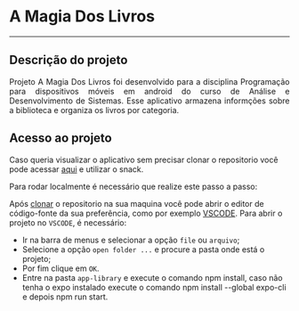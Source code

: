 # A Magia Dos Livros
<hr>

## Descrição do projeto 
 
<p align="justify">
 Projeto A Magia Dos Livros foi desenvolvido para a disciplina Programação para dispositivos móveis em android do curso de Análise e Desenvolvimento de Sistemas.
 Esse aplicativo armazena informções sobre a biblioteca e organiza os livros por categoria. 

## Acesso ao projeto

Caso queria visualizar o aplicativo sem precisar clonar o repositorio você pode acessar [aqui](https://snack.expo.dev/@mafetares16/app-library) e utilizar o snack.

Para rodar localmente é necessário que realize este passo a passo:

Após [clonar](https://docs.github.com/pt/repositories/creating-and-managing-repositories/cloning-a-repository) o repositorio na sua maquina você pode abrir o editor de código-fonte da sua preferência, como por exemplo [VSCODE](https://code.visualstudio.com).
Para abrir o projeto no `VSCODE`, é necessário:  
- Ir na barra de menus e selecionar a opção `file` ou `arquivo`;
- Selecione a opção `open folder ...` e procure a pasta onde está o projeto;
- Por fim clique em `OK`.
- Entre na pasta  `app-library` e execute o comando npm install, caso não tenha o expo instalado execute o comando npm install --global expo-cli e depois npm run start. 
